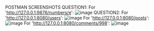 POSTMAN SCREENSHOTS
QUESTION1:
For 'http://127.0.0.1:9876/numbers/e':
![image](https://github.com/user-attachments/assets/1056b9c2-cd0e-4f96-b607-e2c99b666a71)
QUESTION2:
For 'http://127.0.0.1:8080/users':
![image](https://github.com/user-attachments/assets/a919a61b-be2d-465d-b462-94c17037897f)
For 'http://127.0.0.1:8080/posts':
![image](https://github.com/user-attachments/assets/91630c30-48ed-494b-bff1-e7aeeffd60f9)
For 'http://127.0.0.1:8080/comments/998':
![image](https://github.com/user-attachments/assets/b6d1acdd-39ee-49df-aa7c-cbb61b7764d1)

